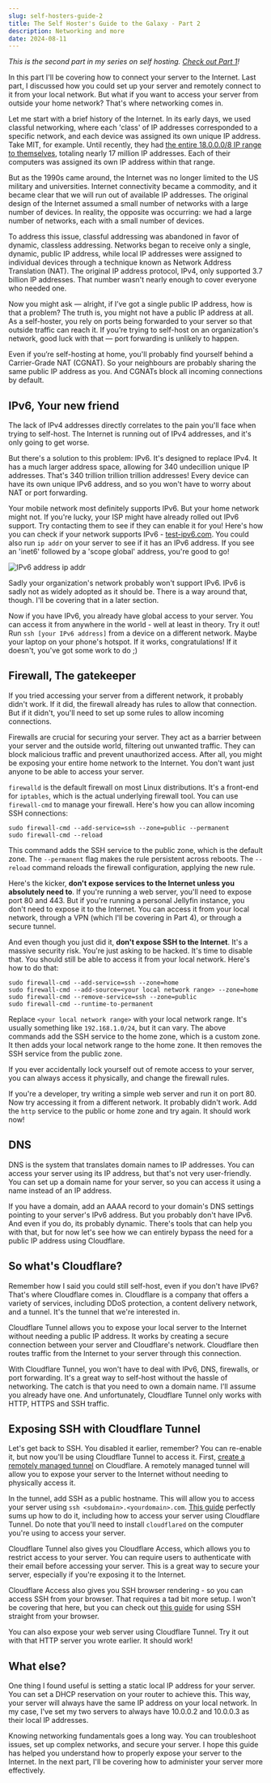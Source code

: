 ```yaml
---
slug: self-hosters-guide-2
title: The Self Hoster's Guide to the Galaxy - Part 2
description: Networking and more
date: 2024-08-11
---
```


*This is the second part in my series on self hosting. [Check out Part 1](/blog/self-hosters-guide-1)!*

In this part I'll be covering how to connect your server to the Internet. Last part, I discussed how you could set up your server and remotely connect to it from your local network. But what if you want to access your server from outside your home network? That's where networking comes in.

Let me start with a brief history of the Internet. In its early days, we used classful networking, where each 'class' of IP addresses corresponded to a specific network, and each device was assigned its own unique IP address. Take MIT, for example. Until recently, they had [the entire 18.0.0.0/8 IP range to themselves](https://superuser.com/questions/1152954/why-does-mit-have-a-8-ipv4-block), totaling nearly 17 million IP addresses. Each of their computers was assigned its own IP address within that range.

But as the 1990s came around, the Internet was no longer limited to the US military and universities. Internet connectivity became a commodity, and it became clear that we will run out of available IP addresses. The original design of the Internet assumed a small number of networks with a large number of devices. In reality, the opposite was occurring: we had a large number of networks, each with a small number of devices.

To address this issue, classful addressing was abandoned in favor of dynamic, classless addressing. Networks began to receive only a single, dynamic, public IP address, while local IP addresses were assigned to individual devices through a technique known as Network Address Translation (NAT). The original IP address protocol, IPv4, only supported 3.7 billion IP addresses. That number wasn't nearly enough to cover everyone who needed one.

Now you might ask — alright, if I’ve got a single public IP address, how is that a problem? The truth is, you might not have a public IP address at all. As a self-hoster, you rely on ports being forwarded to your server so that outside traffic can reach it. If you’re trying to self-host on an organization's network, good luck with that — port forwarding is unlikely to happen.

Even if you’re self-hosting at home, you'll probably find yourself behind a Carrier-Grade NAT (CGNAT). So your neighbours are probably sharing the same public IP address as you. And CGNATs block all incoming connections by default.

## IPv6, Your new friend

The lack of IPv4 addresses directly correlates to the pain you'll face when trying to self-host. The Internet is running out of IPv4 addresses, and it's only going to get worse.

But there's a solution to this problem: IPv6. It's designed to replace IPv4. It has a much larger address space, allowing for 340 undecillion unique IP addresses. That's 340 trillion trillion trillion addresses! Every device can have its own unique IPv6 address, and so you won't have to worry about NAT or port forwarding.

Your mobile network most definitely supports IPv6. But your home network might not. If you're lucky, your ISP might have already rolled out IPv6 support. Try contacting them to see if they can enable it for you! Here's how you can check if your network supports IPv6 - [test-ipv6.com](https://test-ipv6.com/). You could also run `ip addr` on your server to see if it has an IPv6 address. If you see an 'inet6' followed by a 'scope global' address, you're good to go!

![IPv6 address ip addr](/images/ipv6-address.png)

Sadly your organization's network probably won't support IPv6. IPv6 is sadly not as widely adopted as it should be. There is a way around that, though. I'll be covering that in a later section.

Now if you have IPv6, you already have global access to your server. You can access it from anywhere in the world - well at least in theory. Try it out! Run `ssh [your IPv6 address]` from a device on a different network. Maybe your laptop on your phone's hotspot. If it works, congratulations! If it doesn't, you've got some work to do ;)

## Firewall, The gatekeeper

If you tried accessing your server from a different network, it probably didn't work. If it did, the firewall already has rules to allow that connection. But if it didn't, you'll need to set up some rules to allow incoming connections.

Firewalls are crucial for securing your server. They act as a barrier between your server and the outside world, filtering out unwanted traffic. They can block malicious traffic and prevent unauthorized access. After all, you might be exposing your entire home network to the Internet. You don't want just anyone to be able to access your server.

`firewalld` is the default firewall on most Linux distributions. It's a front-end for `iptables`, which is the actual underlying firewall tool. You can use `firewall-cmd` to manage your firewall. Here's how you can allow incoming SSH connections:

```
sudo firewall-cmd --add-service=ssh --zone=public --permanent
sudo firewall-cmd --reload
```

This command adds the SSH service to the public zone, which is the default zone. The `--permanent` flag makes the rule persistent across reboots. The `--reload` command reloads the firewall configuration, applying the new rule.

Here's the kicker, **don't expose services to the Internet unless you absolutely need to**. If you're running a web server, you'll need to expose port 80 and 443. But if you're running a personal Jellyfin instance, you don't need to expose it to the Internet. You can access it from your local network, through a VPN (which I'll be covering in Part 4), or through a secure tunnel.

And even though you just did it, **don't expose SSH to the Internet**. It's a massive security risk. You're just asking to be hacked. It's time to disable that. You should still be able to access it from your local network. Here's how to do that:

```
sudo firewall-cmd --add-service=ssh --zone=home
sudo firewall-cmd --add-source=<your local network range> --zone=home
sudo firewall-cmd --remove-service=ssh --zone=public
sudo firewall-cmd --runtime-to-permanent
```

Replace `<your local network range>` with your local network range. It's usually something like `192.168.1.0/24`, but it can vary. The above commands add the SSH service to the home zone, which is a custom zone. It then adds your local network range to the home zone. It then removes the SSH service from the public zone.

If you ever accidentally lock yourself out of remote access to your server, you can always access it physically, and change the firewall rules.

If you're a developer, try writing a simple web server and run it on port 80. Now try accessing it from a different network. It probably didn't work. Add the `http` service to the public or home zone and try again. It should work now!

## DNS

DNS is the system that translates domain names to IP addresses. You can access your server using its IP address, but that's not very user-friendly. You can set up a domain name for your server, so you can access it using a name instead of an IP address.

If you have a domain, add an AAAA record to your domain's DNS settings pointing to your server's IPv6 address. But you probably don't have IPv6. And even if you do, its probably dynamic. There's tools that can help you with that, but for now let's see how we can entirely bypass the need for a public IP address using Cloudflare.

## So what's Cloudflare?

Remember how I said you could still self-host, even if you don't have IPv6? That's where Cloudflare comes in. Cloudflare is a company that offers a variety of services, including DDoS protection, a content delivery network, and a tunnel. It's the tunnel that we're interested in.

Cloudflare Tunnel allows you to expose your local server to the Internet without needing a public IP address. It works by creating a secure connection between your server and Cloudflare's network. Cloudflare then routes traffic from the Internet to your server through this connection.

With Cloudflare Tunnel, you won't have to deal with IPv6, DNS, firewalls, or port forwarding. It's a great way to self-host without the hassle of networking. The catch is that you need to own a domain name. I'll assume you already have one. And unfortunately, Cloudflare Tunnel only works with HTTP, HTTPS and SSH traffic. 

## Exposing SSH with Cloudflare Tunnel

Let's get back to SSH. You disabled it earlier, remember? You can re-enable it, but now you'll be using Cloudflare Tunnel to access it. First, [create a remotely managed tunnel](https://developers.cloudflare.com/cloudflare-one/connections/connect-networks/get-started/create-remote-tunnel/) on Cloudflare. A remotely managed tunnel will allow you to expose your server to the Internet without needing to physically access it.

In the tunnel, add SSH as a public hostname. This will allow you to access your server using `ssh <subdomain>.<yourdomain>.com`. [This guide](https://developers.cloudflare.com/cloudflare-one/connections/connect-networks/use-cases/ssh/#connect-to-ssh-server-with-cloudflared-access) perfectly sums up how to do it, including how to access your server using Cloudflare Tunnel. Do note that you'll need to install `cloudflared` on the computer you're using to access your server.

Cloudflare Tunnel also gives you Cloudflare Access, which allows you to restrict access to your server. You can require users to authenticate with their email before accessing your server. This is a great way to secure your server, especially if you're exposing it to the Internet.

Cloudflare Access also gives you SSH browser rendering - so you can access SSH from your browser. That requires a tad bit more setup. I won't be covering that here, but you can check out [this guide](https://developers.cloudflare.com/cloudflare-one/applications/non-http/#enable-browser-rendering) for using SSH straight from your browser.

You can also expose your web server using Cloudflare Tunnel. Try it out with that HTTP server you wrote earlier. It should work!

## What else?
One thing I found useful is setting a static local IP address for your server. You can set a DHCP reservation on your router to achieve this. This way, your server will always have the same IP address on your local network. In my case, I've set my two servers to always have 10.0.0.2 and 10.0.0.3 as their local IP addresses.

Knowing networking fundamentals goes a long way. You can troubleshoot issues, set up complex networks, and secure your server. I hope this guide has helped you understand how to properly expose your server to the Internet. In the next part, I'll be covering how to administer your server more effectively. 
